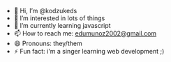 - 👋 Hi, I’m @kodzukeds
- 👀 I’m interested in lots of things
- 🌱 I’m currently learning javascript
- 📫 How to reach me: edumunoz2002@gmail.com
- 😄 Pronouns: they/them
- ⚡ Fun fact: i'm a singer learning web development ;)

<!---
kodzukeds/kodzukeds is a ✨ special ✨ repository because its `README.md` (this file) appears on your GitHub profile.
You can click the Preview link to take a look at your changes.
--->
